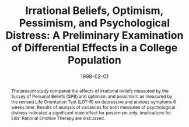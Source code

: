 ---
title: 'Irrational Beliefs, Optimism, Pessimism, and Psychological Distress: A Preliminary Examination of Differential Effects in a College Population'

# Authors
# If you created a profile for a user (e.g. the default `admin` user), write the username (folder name) here
# and it will be replaced with their full name and linked to their profile.
authors:
  - Edward C. Chang
  - admin

# Author notes (optional)
# author_notes:
#   - 'Equal contribution'
#   - 'Equal contribution'

date: '1998-02-01'
doi: '10.1002/(SICI)1097-4679(199802)54:2<137::AID-JCLP2>3.0.CO;2-P'

# Schedule page publish date (NOT publication's date).
publishDate: '2017-01-01T00:00:00Z'

# Publication type.
# Legend: 0 = Uncategorized; 1 = Conference paper; 2 = Journal article;
# 3 = Preprint / Working Paper; 4 = Report; 5 = Book; 6 = Book section;
# 7 = Thesis; 8 = Patent
publication_types: ['2']

# Publication name and optional abbreviated publication name.
publication: Journal of Clinical Psychology
publication_short: 

abstract: "The present study compared the effects of irrational beliefs measured by the Survey of Personal Beliefs (SPB) and optimism and pessimism as measured by the revised Life Orientation Test (LOT-R) on depressive and anxious symptoms 6 weeks later. Results of analysis of variances for both measures of psychological distress indicated a significant main effect for pessimism only. Implications for Ellis' Rational Emotive Therapy are discussed."

# Summary. An optional shortened abstract.
summary: "The present study compared the effects of irrational beliefs measured by the Survey of Personal Beliefs and optimism and pessimism as measured by the revised Life Orientation Test on depressive and anxious symptoms 6 weeks later."


tags: [clinical psychology, optimism, pessimism]

# Display this page in the Featured widget?
featured: false

# Custom links (uncomment lines below)
# links:
# - name: Custom Link
#   url: http://example.org

url_pdf: 'https://onlinelibrary.wiley.com/doi/10.1002/(SICI)1097-4679(199802)54:2%3C137::AID-JCLP2%3E3.0.CO;2-P'
url_code: ''
url_dataset: ''
url_poster: ''
url_project: ''
url_slides: ''
url_source: ''
url_video: ''

# Featured image
# To use, add an image named `featured.jpg/png` to your page's folder.
# image:
#   caption: 'Image credit: [**Unsplash**](https://unsplash.com/photos/pLCdAaMFLTE)'
#   focal_point: ''
#   preview_only: false

# Associated Projects (optional).
#   Associate this publication with one or more of your projects.
#   Simply enter your project's folder or file name without extension.
#   E.g. `internal-project` references `content/project/internal-project/index.md`.
#   Otherwise, set `projects: []`.
projects:
  - personality-psychology

# Slides (optional).
#   Associate this publication with Markdown slides.
#   Simply enter your slide deck's filename without extension.
#   E.g. `slides: "example"` references `content/slides/example/index.md`.
#   Otherwise, set `slides: ""`.
slides: ''
---